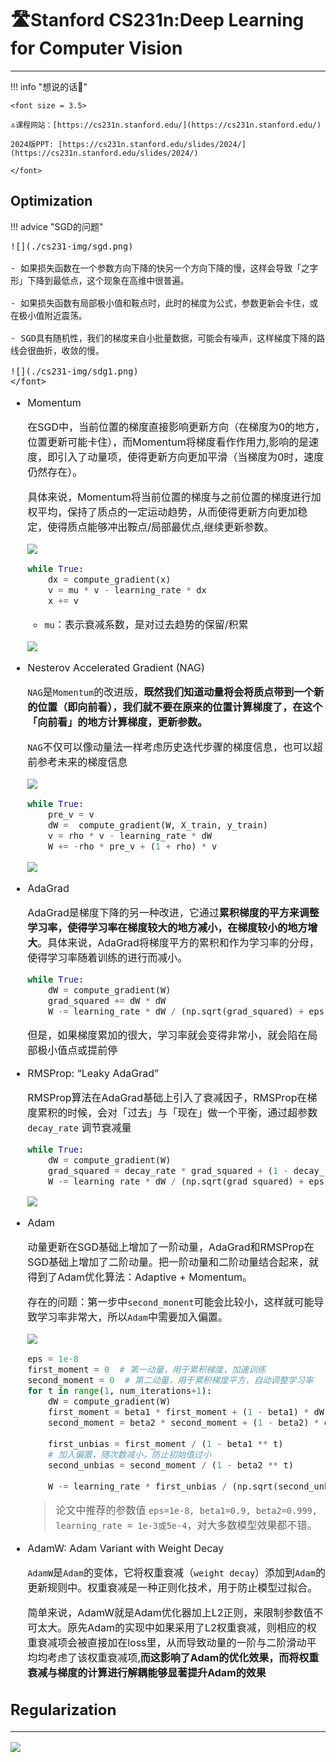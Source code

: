 # 🛣Stanford CS231n:Deep Learning for Computer Vision  
---

<script src="https://polyfill.io/v3/polyfill.min.js?features=es6"></script>
<script src="https://cdn.jsdelivr.net/npm/mathjax@3/es5/tex-chtml.js"></script>

!!! info "想说的话🎇"
    
    <font size = 3.5>
    
    🔝课程网站：[https://cs231n.stanford.edu/](https://cs231n.stanford.edu/)
    
    2024版PPT: [https://cs231n.stanford.edu/slides/2024/](https://cs231n.stanford.edu/slides/2024/)
    
    </font>

## Optimization

!!! advice "SGD的问题"
    <font size = 3.5>

    ![](./cs231-img/sgd.png)

    - 如果损失函数在一个参数方向下降的快另一个方向下降的慢，这样会导致「之字形」下降到最低点，这个现象在高维中很普遍。

    - 如果损失函数有局部极小值和鞍点时，此时的梯度为公式，参数更新会卡住，或在极小值附近震荡。

    - SGD具有随机性，我们的梯度来自小批量数据，可能会有噪声，这样梯度下降的路线会很曲折，收敛的慢。

    ![](./cs231-img/sdg1.png)
    </font>





- Momentum

    在SGD中，当前位置的梯度直接影响更新方向（在梯度为0的地方，位置更新可能卡住），而Momentum将梯度看作作用力,影响的是速度，即引入了动量项，使得更新方向更加平滑（当梯度为0时，速度仍然存在）。
    
    具体来说，Momentum将当前位置的梯度与之前位置的梯度进行加权平均，保持了质点的一定运动趋势，从而使得更新方向更加稳定，使得质点能够冲出鞍点/局部最优点,继续更新参数。

    ![](./cs231-img/monent.png)
    
    ```python
    while True:
        dx = compute_gradient(x)
        v = mu * v - learning_rate * dx
        x += v
    ```
    - ```mu```：表示衰减系数，是对过去趋势的保留/积累

    ![](./cs231-img/mon.png)

- Nesterov Accelerated Gradient (NAG)

    ```NAG```是```Momentum```的改进版，<B>既然我们知道动量将会将质点带到一个新的位置（即向前看），我们就不要在原来的位置计算梯度了，在这个「向前看」的地方计算梯度，更新参数。</B>

    ```NAG```不仅可以像动量法一样考虑历史迭代步骤的梯度信息，也可以超前参考未来的梯度信息

    ![](./cs231-img/nesterov.png)
    
    ```python
    while True:
        pre_v = v
        dW =  compute_gradient(W, X_train, y_train)
        v = rho * v - learning_rate * dW
        W += -rho * pre_v + (1 + rho) * v
    ```

    ![](./cs231-img/nes2.png)
    
- AdaGrad

    AdaGrad是梯度下降的另一种改进，它通过<B>累积梯度的平方来调整学习率，使得学习率在梯度较大的地方减小，在梯度较小的地方增大</B>。具体来说，AdaGrad将梯度平方的累积和作为学习率的分母，使得学习率随着训练的进行而减小。

    ```python
    while True:
        dW = compute_gradient(W)
        grad_squared += dW * dW
        W -= learning_rate * dW / (np.sqrt(grad_squared) + eps)
    ```

    但是，如果梯度累加的很大，学习率就会变得非常小，就会陷在局部极小值点或提前停

- RMSProp: “Leaky AdaGrad”

    RMSProp算法在AdaGrad基础上引入了衰减因子，RMSProp在梯度累积的时候，会对「过去」与「现在」做一个平衡，通过超参数 ```decay_rate``` 调节衰减量


    ```python
    while True:
        dW = compute_gradient(W)
        grad_squared = decay_rate * grad_squared + (1 - decay_rate) * dW * dW
        W -= learning_rate * dW / (np.sqrt(grad_squared) + eps)
    ```

    ![](./cs231-img/rmsprop.png)

- Adam

    动量更新在SGD基础上增加了一阶动量，AdaGrad和RMSProp在SGD基础上增加了二阶动量。把一阶动量和二阶动量结合起来，就得到了Adam优化算法：Adaptive + Momentum。

    存在的问题：第一步中```second_monent```可能会比较小，这样就可能导致学习率非常大，所以```Adam```中需要加入偏置。

    ![](./cs231-img/adam.png)
    
    ```python
    eps = 1e-8
    first_moment = 0  # 第一动量，用于累积梯度，加速训练
    second_moment = 0  # 第二动量，用于累积梯度平方，自动调整学习率
    for t in range(1, num_iterations+1):
        dW = compute_gradient(W)
        first_moment = beta1 * first_moment + (1 - beta1) * dW  # Momentum
        second_moment = beta2 * second_moment + (1 - beta2) * dW * dW  # AdaGrad / RMSProp
        
        first_unbias = first_moment / (1 - beta1 ** t)  
        # 加入偏置，随次数减小，防止初始值过小
        second_unbias = second_moment / (1 - beta2 ** t)
       
        W -= learning_rate * first_unbias / (np.sqrt(second_unbias) + eps)
    ```

    > 论文中推荐的参数值 ```eps=1e-8, beta1=0.9, beta2=0.999, learning_rate = 1e-3或5e-4```，对大多数模型效果都不错。

- AdamW: Adam Variant with Weight Decay

    ```AdamW```是```Adam```的变体，它将权重衰减（```weight decay```）添加到```Adam```的更新规则中。权重衰减是一种正则化技术，用于防止模型过拟合。

    简单来说，AdamW就是Adam优化器加上L2正则，来限制参数值不可太大。原先Adam的实现中如果采用了L2权重衰减，则相应的权重衰减项会被直接加在loss里，从而导致动量的一阶与二阶滑动平均均考虑了该权重衰减项,<B>而这影响了Adam的优化效果，而将权重衰减与梯度的计算进行解耦能够显著提升Adam的效果</B>


## Regularization
---

![](./cs231-img/mixup.png)